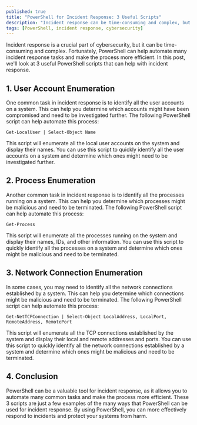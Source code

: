 ```yaml
---
published: true
title: "PowerShell for Incident Response: 3 Useful Scripts"
description: "Incident response can be time-consuming and complex, but PowerShell can make it easier. In this post, we'll look at 3 useful PowerShell scripts for incident response."
tags: [PowerShell, incident response, cybersecurity]
---
```


Incident response is a crucial part of cybersecurity, but it can be time-consuming and complex. Fortunately, PowerShell can help automate many incident response tasks and make the process more efficient. In this post, we'll look at 3 useful PowerShell scripts that can help with incident response.

## 1. User Account Enumeration

One common task in incident response is to identify all the user accounts on a system. This can help you determine which accounts might have been compromised and need to be investigated further. The following PowerShell script can help automate this process:

```
Get-LocalUser | Select-Object Name
```

This script will enumerate all the local user accounts on the system and display their names. You can use this script to quickly identify all the user accounts on a system and determine which ones might need to be investigated further.

## 2. Process Enumeration

Another common task in incident response is to identify all the processes running on a system. This can help you determine which processes might be malicious and need to be terminated. The following PowerShell script can help automate this process:

```
Get-Process
```

This script will enumerate all the processes running on the system and display their names, IDs, and other information. You can use this script to quickly identify all the processes on a system and determine which ones might be malicious and need to be terminated.

## 3. Network Connection Enumeration

In some cases, you may need to identify all the network connections established by a system. This can help you determine which connections might be malicious and need to be terminated. The following PowerShell script can help automate this process:
```
Get-NetTCPConnection | Select-Object LocalAddress, LocalPort, RemoteAddress, RemotePort
```
This script will enumerate all the TCP connections established by the system and display their local and remote addresses and ports. You can use this script to quickly identify all the network connections established by a system and determine which ones might be malicious and need to be terminated.

## 4. Conclusion
PowerShell can be a valuable tool for incident response, as it allows you to automate many common tasks and make the process more efficient. These 3 scripts are just a few examples of the many ways that PowerShell can be used for incident response. By using PowerShell, you can more effectively respond to incidents and protect your systems from harm.
